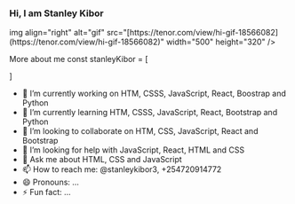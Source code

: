 ### Hi, I am Stanley Kibor

<p>img align="right" alt="gif" src="[https://tenor.com/view/hi-gif-18566082](https://tenor.com/view/hi-gif-18566082)" width="500" height="320" /></p>
                                                       
More about me
const stanleyKibor = [ 

]
- 🔭 I’m currently working on HTM, CSSS, JavaScript, React, Boostrap and Python
- 🌱 I’m currently learning HTM, CSSS, JavaScript, React, Bootstrap and Python
- 👯 I’m looking to collaborate on HTM, CSS, JavaScript, React and Bootstrap
- 🤔 I’m looking for help with JavaScript, React, HTML and CSS
- 💬 Ask me about HTML, CSS and JavaScript
- 📫 How to reach me: @stanleykibor3, +254720914772
- 😄 Pronouns: ...
- ⚡ Fun fact: ...
